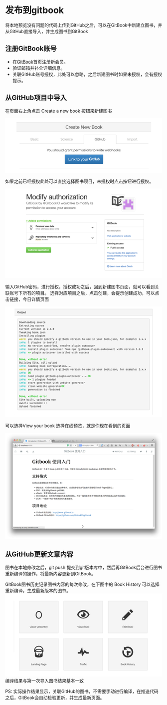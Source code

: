 发布到gitbook
====

将本地预览没有问题的代码上传到GitHub之后，可以在GitBook中新建立图书，并从GitHub直接导入，并生成图书到GitBook

## 注册GitBook账号

- 在[GitBook](https://www.gitbook.com)首页注册新会员。
- 验证邮箱并补全详细信息。
- 关联GitHub账号授权，此处可以忽略，之后新建图书时如果未授权，会有授权提示。

## 从GitHub项目中导入

在页面右上角点击 Create a new book 按钮来新建图书

![](../imgs/createbook.png)

如果之前已经授权此处可以直接选择图书项目，未授权时点击按钮进行授权。

![](../imgs/authorization.png)

输入GitHub密码，进行授权，授权成功之后，回到新建图书页面，就可以看到关联账号下所有的项目。
选择对应项目之后，点击创建，会提示创建成功，可以点击链接，今日详情页面

![](../imgs/bulid.png)

可以选择View your book 选择在线预览，就是你现在看到的页面

![](../imgs/yl.png)

## 从GitHub更新文章内容

图书在本地修改之后，git push 提交到git版本库中，然后再GitBook后台进行图书重新编译的操作，将最新内容更新到GitBook。

GitBook图书历史记录图书内容的每次修改，在下图中的 Book History 可以选择重新编译，生成最新版本的图书。
![](../imgs/history.png)
编译结果与第一次导入图书结果基本一致

PS: 实际操作结果显示，关联GitHub的图书，不需要手动进行编译，在推送代码之后，GitBook会自动检验更新，并生成最新页面。

